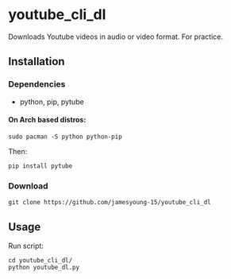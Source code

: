 # youtube_cli_dl
Downloads Youtube videos in audio or video format. For practice.

## Installation

### Dependencies
- python, pip, pytube
#### On Arch based distros:
```
sudo pacman -S python python-pip
```
Then:
```
pip install pytube
```

### Download
```
git clone https://github.com/jamesyoung-15/youtube_cli_dl
```
## Usage
Run script:
```
cd youtube_cli_dl/
python youtube_dl.py
```